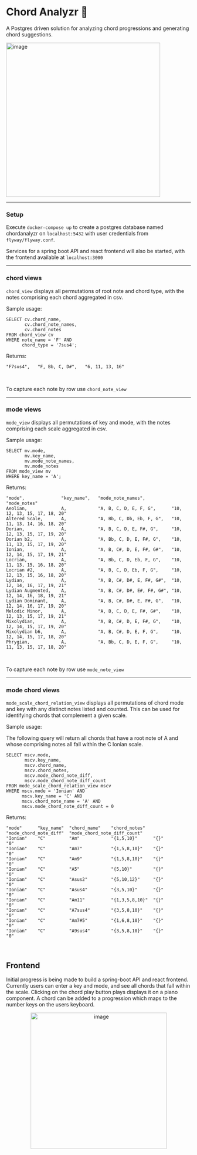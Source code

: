 # Chord Analyzr :musical_note:

A Postgres driven solution for analyzing chord progressions and generating chord suggestions. 

<img width="420" alt="image" src="https://github.com/jekrch/chord-analyzr/assets/8173930/4af7243c-bec5-4ff5-a187-f644cf8a5fd0">

<hr>
<h3>Setup</h3> 

Execute ```docker-compose up``` to create a postgres database named chordanalyzr on ```localhost:5432``` with user credentials from ```flyway/flyway.conf```. 

Services for a spring boot API and react frontend will also be started, with the frontend available at `localhost:3000`

<hr>
<h3>chord views</h3> 

```chord_view``` displays all permutations of root note and chord type, with the notes comprising each chord aggregated in csv. 

Sample usage: 

```
SELECT cv.chord_name, 
       cv.chord_note_names,
       cv.chord_notes
FROM chord_view cv
WHERE note_name = 'F' AND 
      chord_type = '7sus4';
```
Returns:
```
"F7sus4",   "F, Bb, C, D#",   "6, 11, 13, 16"
```

<br>

To capture each note by row use ```chord_note_view```

<hr>
<h3>mode views</h3> 

```mode_view``` displays all permutations of key and mode, with the notes comprising each scale aggregated in csv. 

Sample usage: 

```
SELECT mv.mode, 
       mv.key_name, 
       mv.mode_note_names, 
       mv.mode_notes
FROM mode_view mv 
WHERE key_name = 'A';
```
Returns:
```
"mode",              "key_name",   "mode_note_names",          "mode_notes"
Aeolian,             A,            "A, B, C, D, E, F, G",      "10, 12, 13, 15, 17, 18, 20"
Altered Scale,       A,            "A, Bb, C, Db, Eb, F, G",   "10, 11, 13, 14, 16, 18, 20"
Dorian,              A,            "A, B, C, D, E, F#, G",     "10, 12, 13, 15, 17, 19, 20"
Dorian b2,           A,            "A, Bb, C, D, E, F#, G",    "10, 11, 13, 15, 17, 19, 20"
Ionian,              A,            "A, B, C#, D, E, F#, G#",   "10, 12, 14, 15, 17, 19, 21"
Locrian,             A,            "A, Bb, C, D, Eb, F, G",    "10, 11, 13, 15, 16, 18, 20"
Locrian #2,          A,            "A, B, C, D, Eb, F, G",     "10, 12, 13, 15, 16, 18, 20"
Lydian,              A,            "A, B, C#, D#, E, F#, G#",  "10, 12, 14, 16, 17, 19, 21"
Lydian Augmented,    A,            "A, B, C#, D#, E#, F#, G#", "10, 12, 14, 16, 18, 19, 21"
Lydian Dominant,     A,            "A, B, C#, D#, E, F#, G",   "10, 12, 14, 16, 17, 19, 20"
Melodic Minor,       A,            "A, B, C, D, E, F#, G#",    "10, 12, 13, 15, 17, 19, 21"
Mixolydian,          A,            "A, B, C#, D, E, F#, G",    "10, 12, 14, 15, 17, 19, 20"
Mixolydian b6,       A,            "A, B, C#, D, E, F, G",     "10, 12, 14, 15, 17, 18, 20"
Phrygian,            A,            "A, Bb, C, D, E, F, G",     "10, 11, 13, 15, 17, 18, 20"
```
<br>

To capture each note by row use ```mode_note_view```

<hr>
<h3>mode chord views</h3> 

```mode_scale_chord_relation_view``` displays all permutations of chord mode and key with any distinct notes listed and counted. This can be used for identifying chords that complement a given scale. 

Sample usage: 

The following query will return all chords that have a root note of A and whose comprising notes all fall within the C Ionian scale. 

```
SELECT mscv.mode, 
       mscv.key_name, 
       mscv.chord_name, 
       mscv.chord_notes,  
       mscv.mode_chord_note_diff, 
       mscv.mode_chord_note_diff_count 
FROM mode_scale_chord_relation_view mscv
WHERE mscv.mode = 'Ionian' AND 
      mscv.key_name = 'C' AND 
      mscv.chord_note_name = 'A' AND
      mscv.mode_chord_note_diff_count = 0
```
Returns:
```
"mode"      "key_name"  "chord_name"    "chord_notes"   "mode_chord_note_diff"  "mode_chord_note_diff_count"
"Ionian"    "C"         "Am"            "{1,5,10}"      "{}"                     "0"
"Ionian"    "C"         "Am7"           "{1,5,8,10}"    "{}"                     "0"
"Ionian"    "C"         "Am9"           "{1,5,8,10}"    "{}"                     "0"
"Ionian"    "C"         "A5"            "{5,10}"        "{}"                     "0"
"Ionian"    "C"         "Asus2"         "{5,10,12}"     "{}"                     "0"
"Ionian"    "C"         "Asus4"         "{3,5,10}"      "{}"                     "0"
"Ionian"    "C"         "Am11"          "{1,3,5,8,10}"  "{}"                     "0"
"Ionian"    "C"         "A7sus4"        "{3,5,8,10}"    "{}"                     "0"
"Ionian"    "C"         "Am7#5"         "{1,6,8,10}"    "{}"                     "0"
"Ionian"    "C"         "A9sus4"        "{3,5,8,10}"    "{}"                     "0"
```

<br>

## Frontend

Initial progress is being made to build a spring-boot API and react frontend. Currently users can enter a key and mode, and see all chords that fall within the scale. Clicking on the chord play button plays displays it on a piano component. A chord can be added to a progression which maps to the number keys on the users keyboard. 

<p align="center">
     
<img width="371" alt="image" src="https://github.com/jekrch/chord-analyzr/assets/8173930/a9c20d02-187e-4422-b634-cb174b27d1a0">

</p>

